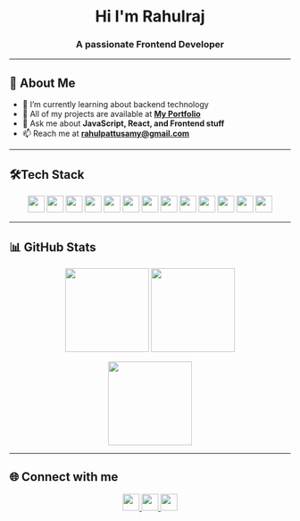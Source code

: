 <h1 align="center">Hi I'm Rahulraj</h1>
<h3 align="center">A passionate Frontend Developer</h3>

---

## 🚀 About Me

- 🌱 I’m currently learning about backend technology
- 🔭 All of my projects are available at [**My Portfolio**](https://rahulraj-portfolio.vercel.app/)
- 💬 Ask me about **JavaScript, React, and Frontend stuff**
- 📫 Reach me at **rahulpattusamy@gmail.com**

---

## 🛠️Tech Stack

<p align="center">
  <img src="https://img.shields.io/badge/HTML-%23E34F26?style=flat-square&logo=html5&logoColor=white" height="30" />
  <img src="https://img.shields.io/badge/CSS-%231572B6?style=flat-square&logo=css3&logoColor=white" height="30" />
  <img src="https://img.shields.io/badge/JavaScript-%23F7DF1E?style=flat-square&logo=javascript&logoColor=black" height="30" />
  <img src="https://img.shields.io/badge/TypeScript-%23007ACC?style=flat-square&logo=typescript&logoColor=white" height="30" />
  <img src="https://img.shields.io/badge/React-%2361DAFB?style=flat-square&logo=react&logoColor=black" height="30" />
  <img src="https://img.shields.io/badge/React Router-%23ca4245?style=flat-square&logo=reactrouter&logoColor=white" height="30" />
  <img src="https://img.shields.io/badge/Zustand-%23262023?style=flat-square&logo=zotero&logoColor=white" height="30" />
  <img src="https://img.shields.io/badge/Tailwind-%2306B6D4?style=flat-square&logo=tailwindcss&logoColor=white" height="30" />
  <img src="https://img.shields.io/badge/Chakra UI-%2338B2AC?style=flat-square&logo=chakraui&logoColor=white" height="30" />
  <img src="https://img.shields.io/badge/SASS-%23CC6699?style=flat-square&logo=sass&logoColor=white" height="30" />
  <img src="https://img.shields.io/badge/Firebase-%23FFCA28?style=flat-square&logo=firebase&logoColor=black" height="30" />
  <img src="https://img.shields.io/badge/Git-%23F05032?style=flat-square&logo=git&logoColor=white" height="30" />
  <img src="https://img.shields.io/badge/GitHub-%23181717?style=flat-square&logo=github&logoColor=white" height="30" />
</p>

---

## 📊 GitHub Stats

<p align="center">
  <img src="https://github-readme-stats.vercel.app/api?username=rahulpattusamy&show_icons=true&theme=radical" height="150" />
  <img src="https://github-readme-stats.vercel.app/api/top-langs/?username=rahulpattusamy&layout=compact&theme=radical" height="150"/>
</p>

<p align="center">
  <img src="https://github-readme-streak-stats.herokuapp.com?user=rahulpattusamy&theme=radical&date_format=M%20j%5B%2C%20Y%5D" height="150"/>
</p>

---
## 🌐 Connect with me

<p align="center">
  <a href="https://twitter.com/mr__rahul__21" target="blank">
    <img src="https://img.shields.io/badge/Twitter-%231DA1F2?style=flat-square&logo=twitter&logoColor=white" height="30"/>
  </a>
  <a href="https://linkedin.com/in/rahulraj20" target="blank">
    <img src="https://img.shields.io/badge/LinkedIn-%230077B5?style=flat-square&logo=linkedin&logoColor=white" height="30"/>
  </a>
  <a href="https://instagram.com/mr__rahu1_21" target="blank">
    <img src="https://img.shields.io/badge/Instagram-%23E4405F?style=flat-square&logo=instagram&logoColor=white" height="30"/>
  </a>
</p>



